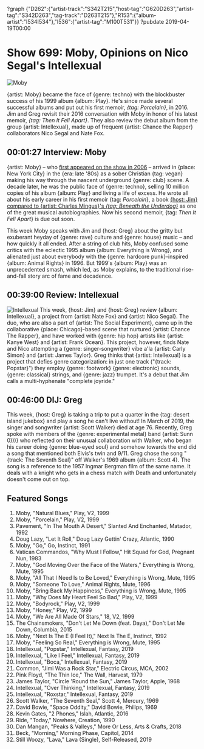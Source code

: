 ?graph {"D262":{"artist-track":"S342T215","host-tag":"G620D263","artist-tag":"S342D263","tag-track":"D263T215"},"R153":{"album-artist":"I534I534"},"I536":{"artist-tag":"M100T531"}}
?pubdate 2019-04-19T00:00

# Show 699: Moby, Opinions on Nico Segal's Intellexual

![Moby](//static.soundopinions.org/images/2019/moby1.jpg)

{artist: Moby} became the face of {genre: techno} with the blockbuster success of his 1999 album {album: Play}. He's since made several successful albums and put out his first memoir, *{tag: Porcelain}*, in 2016. Jim and Greg revisit their 2016 conversation with Moby in honor of his latest memoir, *{tag: Then It Fell Apart}*. They also review the debut album from the group {artist: Intellexual}, made up of frequent {artist: Chance the Rapper} collaborators Nico Segal and Nate Fox.

## 00:01:27 Interview: Moby
{artist: Moby} – who [first appeared on the show in 2006](http://soundopinions.org/show/49/) – arrived in {place: New York City} in the {era: late '80s} as a sober Christian {tag: vegan} making his way through the nascent underground {genre: club} scene. A decade later, he was the public face of {genre: techno}, selling 10 million copies of his album {album: Play} and living a life of excess. He wrote all about his early career in his first memoir {tag: *Porcelain*}, a book [{host: Jim} compared to {artist: Charles Mingus}'s *{tag: Beneath the Underdog}*](https://www.wbez.org/shows/jim-derogatis/mobys-porcelain-is-a-musical-memoir-that-ranks-with-the-very-best/67afc360-5db1-48ff-ac29-db5813e69e01) as one of the great musical autobiographies. Now his second memoir, {tag: *Then It Fell Apart*} is due out soon. 

This week Moby speaks with Jim and {host: Greg} about the gritty but exuberant heyday of {genre: rave} culture and {genre: house} music – and how quickly it all ended. After a string of club hits, Moby confused some critics with the eclectic 1995 album {album: Everything is Wrong}, and alienated just about everybody with the {genre: hardcore punk}-inspired {album: Animal Rights} in 1996. But 1999's {album: Play} was an unprecedented smash, which led, as Moby explains, to the traditional rise-and-fall story arc of fame and decadence.

## 00:39:00 Review: Intellexual
![Intellexual](//static.soundopinions.org/images/2019/Intellexual_Cover.jpg)
This week, {host: Jim} and {host: Greg} review {album: Intellexual}, a project from {artist: Nate Fox} and {artist: Nico Segal}. The duo, who are also a part of {artist: The Social Experiment}, came up in the collaborative {place: Chicago}-based scene that nurtured {artist: Chance The Rapper}, and have worked with {genre: hip hop} artists like {artist: Kanye West} and {artist: Frank Ocean}. This project, however, finds Nate and Nico attempting a {genre: singer-songwriter} vibe a'la {artist: Carly Simon} and {artist: James Taylor}. Greg thinks that {artist: Intellexual} is a project that defies genre categorization: in just one track ("{track: Popstar}") they employ {genre: footwork} {genre: electronic} sounds, {genre: classical} strings, and {genre: jazz} trumpet. It's a debut that Jim calls a multi-hyphenate "complete joyride."

## 00:46:00 DIJ: Greg
This week, {host: Greg} is taking a trip to put a quarter in the {tag: desert island jukebox} and play a song he can't live without! In March of 2019, the singer and songwriter {artist: Scott Walker} died at age 76. Recently, Greg spoke with members of the {genre: experimental metal} band {artist: Sunn 0)))} who reflected on their unusual collaboration with Walker, who began his career doing {genre: blue-eyed soul} and somehow towards the end did a song that mentioned both Elvis's twin and 9/11. Greg chose the song "{track: The Seventh Seal}" off Walker's 1969 album {album: Scott 4}. The song is a reference to the 1957 Ingmar Bergman film of the same name. It deals with a knight who gets in a chess match with Death and unfortunately doesn't come out on top.

## Featured Songs

1. Moby, "Natural Blues," Play, V2, 1999
1. Moby, "Porcelain," Play, V2, 1999
1. Pavement, "In The Mouth A Desert," Slanted And Enchanted, Matador, 1992
1. Doug Lazy, "Let It Roll," Doug Lazy Gettin' Crazy, Atlantic, 1990
1. Moby, "Go," Go, Instinct, 1991
1. Vatican Commandos, "Why Must I Follow," Hit Squad for God, Pregnant Nun, 1983
1. Moby, "God Moving Over the Face of the Waters," Everything is Wrong, Mute, 1995
1. Moby, "All That I Need Is to Be Loved," Everything is Wrong, Mute, 1995
1. Moby, "Someone To Love," Animal Rights, Mute, 1996
1. Moby, "Bring Back My Happiness," Everything is Wrong, Mute, 1995
1. Moby, "Why Does My Heart Feel So Bad," Play, V2, 1999
1. Moby, "Bodyrock," Play, V2, 1999
1. Moby, "Honey," Play, V2, 1999
1. Moby, "We Are All Made Of Stars," 18, V2, 1999
1. The Chainsmokers, "Don't Let Me Down (feat. Daya)," Don't Let Me Down, Columbia, 2015
1. Moby, "Next Is The E (I Feel It)," Next Is The E, Instinct, 1992
1. Moby, "Feeling So Real," Everything is Wrong, Mute, 1995
1. Intellexual, "Popstar," Intellexual, Fantasy, 2019
1. Intellexual, "Like I Feel," Intellexual, Fantasy, 2019
1. Intellexual, "Boca," Intellexual, Fantasy, 2019
1. Common, "Jimi Was a Rock Star," Electric Circus, MCA, 2002
1. Pink Floyd, "The Thin Ice," The Wall, Harvest, 1979
1. James Taylor, "Circle 'Round the Sun," James Taylor, Apple, 1968
1. Intellexual, "Over Thinking," Intellexual, Fantasy, 2019
1. Intellexual, "Roxstar," Intellexual, Fantasy, 2019
1. Scott Walker, "The Seventh Seal," Scott 4, Mercury, 1969
1. David Bowie, "Space Oddity," David Bowie, Philips, 1969
1. Kevin Gates, "2 Phones," Islah, Atlantic, 2016
1. Ride, "Today," Nowhere, Creation, 1990
1. Dan Mangan, "Peaks & Valleys," More Or Less, Arts & Crafts, 2018
1. Beck, "Morning," Morning Phase, Capitol, 2014
1. Still Woozy, "Lava," Lava (Single), Self-Released, 2019

